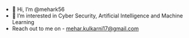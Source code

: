 - 👋 Hi, I’m @mehark56
- 👀 I’m interested in Cyber Security, Artificial Intelligence and Machine Learning
- Reach out to me on - mehar.kulkarni17@gmail.com

<!---
mehark56/mehark56 is a ✨ special ✨ repository because its `README.md` (this file) appears on your GitHub profile.
You can click the Preview link to take a look at your changes.
--->
